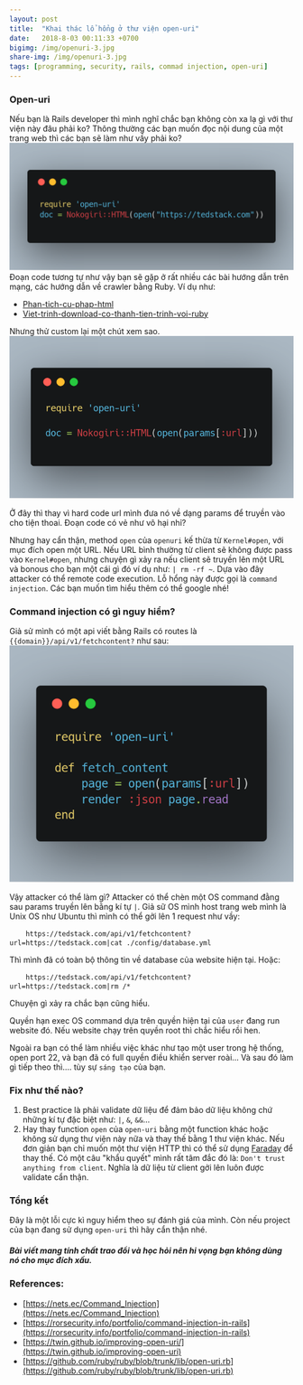 ```yaml
---
layout: post
title:  "Khai thác lổ hổng ở thư viện open-uri"
date:   2018-8-03 00:11:33 +0700
bigimg: /img/openuri-3.jpg
share-img: /img/openuri-3.jpg
tags: [programming, security, rails, commad injection, open-uri]
---
```


### Open-uri

Nếu bạn là Rails developer thì mình nghĩ chắc bạn không còn xa lạ gì với thư viện này đâu phải ko?
Thông thường các bạn muốn đọc nội dung của một trang web thì các bạn sẽ làm như vầy phải ko?
![Open URI](/img/openuri.png)
Đoạn code tương tự như vậy bạn sẽ gặp ở rất nhiều các bài hướng dẫn trên mạng, các hướng dẫn về crawler bằng Ruby.
Ví dụ như:
- [Phan-tich-cu-phap-html](https://viblo.asia/p/phan-tich-cu-phap-html-voinokogiri-mrDGMJXOezL)
- [Viet-trinh-download-co-thanh-tien-trinh-voi-ruby](https://kipalog.com/posts/Viet-trinh-download-co-thanh-tien-trinh-voi-ruby)

Nhưng thử custom lại một chút xem sao. 
![Open URI](/img/openuri-1.png)

Ở đây thì thay vì hard code url mình đưa nó về  dạng params để truyền vào cho tiện thoai. Đoạn code có vẻ như vô hại nhỉ?

Nhưng hay cẩn thận, method `open` của `openuri` kế thừa từ `Kernel#open`, với mục đích open một URL. Nếu URL bình thường từ client sẽ không được pass vào `Kernel#open`, nhưng chuyện gì xảy ra nếu client sẽ truyền lên một URL và bonous cho bạn một cái gì đó ví dụ như: `| rm -rf ~`. Dựa vào đây attacker có thể remote code execution.
Lỗ hổng này được gọi là `command injection`. Các bạn muốn tìm hiểu thêm có thể google nhé!

### Command injection có gì nguy hiểm?
Giả sử mình có một api viết bằng Rails có routes là `{{domain}}/api/v1/fetchcontent?` như sau:
![Open URI](/img/openuri-2.png)

Vậy attacker có thể làm gì?
Attacker có thể chèn một OS command đằng sau params truyền lên bằng kí tự `|`. Giả sữ OS mình host trang web mình là Unix OS như Ubuntu thì mình có thể  gởi lên 1 request như vầy:

        https://tedstack.com/api/v1/fetchcontent?url=https://tedstack.com|cat ./config/database.yml

Thì mình đã có toàn bộ thông tin về database của website hiện tại.
Hoặc:

        https://tedstack.com/api/v1/fetchcontent?url=https://tedstack.com|rm /*

Chuyện gì xảy ra chắc bạn cũng hiểu.

Quyền hạn exec OS command dựa trên quyền hiện tại của `user` đang run website đó. Nếu website chạy trên quyền root thì chắc hiểu rồi hen.

Ngoài ra bạn có thể làm nhiều việc khác như tạo một user trong hệ thống, open port 22, và bạn đã có full quyền điều khiển server roài... Và sau đó làm gì tiếp theo thì.... tùy sự `sáng tạo` của bạn.

### Fix như thế nào?
1. Best practice là phải validate dữ liệu để đảm bảo dữ liệu không chứ những kí tự đặc biệt như: `|`, `&`, `&&`...
2. Hay thay function `open` của `open-uri` bằng một function khác hoặc không sử dụng thư viện này nữa và thay thế bằng 1 thư viện khác. Nếu đơn giản bạn chỉ muốn một thư viện HTTP thì có thể sử dụng [Faraday](https://github.com/lostisland/faraday) để thay thế.
Có một câu "khẩu quyết" mình rất tâm đắc đó là: `Don't trust anything from client`. Nghĩa là dữ liệu từ client gởi lên luôn được validate cẩn thận.

### Tổng kết
Đây là một lỗi cực kì nguy hiểm theo sự đánh giá của mình.
Còn nếu project của bạn đang sử dụng `open-uri` thì hãy cẩn thận nhé.


##### Bài viết mang tính chất trao đổi và học hỏi nên hi vọng bạn không dùng nó cho mục đích xấu.

### References:
- [https://nets.ec/Command_Injection](https://nets.ec/Command_Injection)
- [https://rorsecurity.info/portfolio/command-injection-in-rails](https://rorsecurity.info/portfolio/command-injection-in-rails)
- [https://twin.github.io/improving-open-uri/](https://twin.github.io/improving-open-uri)
- [https://github.com/ruby/ruby/blob/trunk/lib/open-uri.rb](https://github.com/ruby/ruby/blob/trunk/lib/open-uri.rb)